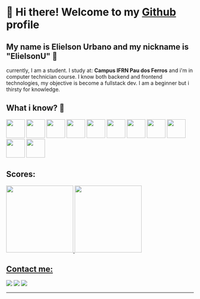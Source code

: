 # 👋 Hi there! Welcome to my <a href="github.com/ElielsonU">Github</a> profile

## My name is Elielson Urbano and my nickname is "ElielsonU" 🧑
<p>
   currently, I am a student. I study at: <strong>Campus IFRN Pau dos Ferros</strong> and i'm in computer technician course. I know both backend and frontend technologies, my objective is become a fullstack dev. I am a beginner but i thirsty for knowledge.
</p>

## What i know? 🤔
<div>
<img src="https://cdn.jsdelivr.net/gh/devicons/devicon/icons/python/python-original.svg" width=50/>          
<img src="https://cdn.jsdelivr.net/gh/devicons/devicon/icons/nextjs/nextjs-original.svg" width=50/>
<img src="https://cdn.jsdelivr.net/gh/devicons/devicon/icons/react/react-original.svg" width=50/>
<img src="https://cdn.jsdelivr.net/gh/devicons/devicon/icons/typescript/typescript-plain.svg" width=50/>
<img src="https://cdn.jsdelivr.net/gh/devicons/devicon/icons/nodejs/nodejs-original.svg" width=50/>
<img src="https://cdn.jsdelivr.net/gh/devicons/devicon/icons/express/express-original.svg" width=50/>
<img src="https://cdn.jsdelivr.net/gh/devicons/devicon/icons/javascript/javascript-plain.svg" width=50/>
<img src="https://cdn.jsdelivr.net/gh/devicons/devicon/icons/html5/html5-plain.svg" width=50/>
<img src="https://cdn.jsdelivr.net/gh/devicons/devicon/icons/css3/css3-plain.svg" width=50/>
<img src="https://cdn.jsdelivr.net/gh/devicons/devicon/icons/mysql/mysql-original.svg" width=50/>
<img src="https://cdn.jsdelivr.net/gh/devicons/devicon/icons/git/git-original.svg" width=50/>
</div>
          
## Scores:

<div>
<a href="https://github.com/ElielsonU">
<img height="180em" src="https://github-readme-stats.vercel.app/api/top-langs/?username=ElielsonU&layout=compact&langs_count=7&theme=dracula"/>
<img height="180em" src="https://github-readme-stats.vercel.app/api?username=ElielsonU&show_icons=true&theme=dracula&include_all_commits=true&count_private=true"/>
</div>

## Contact me:

<div>
<a href="https://www.instagram.com/urbanoelielson/" target="_blank"><img src="https://img.shields.io/badge/-Instagram-%23E4405F?style=for-the-badge&logo=instagram&logoColor=white" target="_blank"></a>
<a href = "mailto:elielson7756@gmail.com"><img src="https://img.shields.io/badge/Gmail-D14836?style=for-the-badge&logo=gmail&logoColor=white" target="_blank"></a>
<a href="https://www.linkedin.com/in/elielson-urbano-b08654223/" target="_blank"><img src="https://img.shields.io/badge/-LinkedIn-%230077B5?style=for-the-badge&logo=linkedin&logoColor=white" target="_blank"></a>   
</div>
<hr/>
